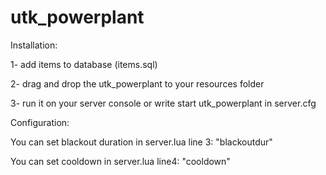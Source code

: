 # utk_powerplant

Installation:

1- add items to database (items.sql)

2- drag and drop the utk_powerplant to your resources folder

3- run it on your server console or write start utk_powerplant in server.cfg

Configuration:

You can set blackout duration in server.lua line 3: "blackoutdur"

You can set cooldown in server.lua line4: "cooldown"
